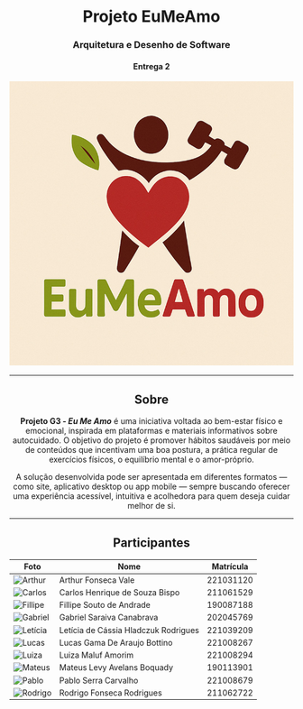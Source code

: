 <center>

# __Projeto EuMeAmo__

### __Arquitetura e Desenho de Software__

#### __Entrega 2__

![logo](./docs/logo.jpeg)

</center>

---

<center>

## Sobre 

**Projeto G3 - *Eu Me Amo*** é uma iniciativa voltada ao bem-estar físico e emocional, inspirada em plataformas e materiais informativos sobre autocuidado. O objetivo do projeto é promover hábitos saudáveis por meio de conteúdos que incentivam uma boa postura, a prática regular de exercícios físicos, o equilíbrio mental e o amor-próprio.

A solução desenvolvida pode ser apresentada em diferentes formatos — como site, aplicativo desktop ou app mobile — sempre buscando oferecer uma experiência acessível, intuitiva e acolhedora para quem deseja cuidar melhor de si.

---
## __Participantes__

| Foto | Nome | Matrícula |
|------|------|-----------|
| ![Arthur](https://avatars.githubusercontent.com/u/169956243?v=4) | Arthur Fonseca Vale | 221031120 |
| ![Carlos](https://avatars.githubusercontent.com/u/176343509?s=400&u=f68505c1514d25643e35b4b3869217ca352e8ab5&v=4) | Carlos Henrique de Souza Bispo | 211061529 |
| ![Fillipe](https://avatars.githubusercontent.com/u/72557022?v=4) | Fillipe Souto de Andrade | 190087188 |
| ![Gabriel](https://avatars.githubusercontent.com/u/123017858?v=4) | Gabriel Saraiva Canabrava | 202045769 |
| ![Letícia](https://avatars.githubusercontent.com/u/109438911?v=4) | Letícia de Cássia Hladczuk Rodrigues | 221039209 |
| ![Lucas](https://avatars.githubusercontent.com/u/101297130?v=4) | Lucas Gama De Araujo Bottino | 221008267 |
| ![Luiza](https://avatars.githubusercontent.com/u/117913962?v=4) | Luiza Maluf Amorim | 221008294 |
| ![Mateus](https://avatars.githubusercontent.com/u/70410544?v=4) | Mateus Levy Avelans Boquady | 190113901 |
| ![Pablo](https://avatars.githubusercontent.com/u/164106433?v=4) | Pablo Serra Carvalho | 221008679 |
| ![Rodrigo](https://avatars.githubusercontent.com/u/98030427?v=4) | Rodrigo Fonseca Rodrigues | 211062722 |
